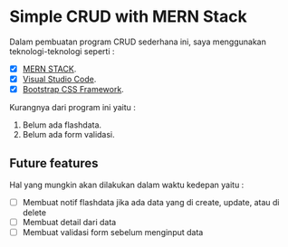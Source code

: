 # Simple CRUD with MERN Stack
Dalam pembuatan program CRUD sederhana ini, saya menggunakan teknologi-teknologi seperti :
- [x] [MERN STACK](https://dev.to/koolkishan/a-roadmap-to-learn-mern-stack-for-beginners-2l9k).
- [x] [Visual Studio Code](https://code.visualstudio.com/).
- [x] [Bootstrap CSS Framework](https://getbootstrap.com/).

Kurangnya dari program ini yaitu :
1. Belum ada flashdata.
2. Belum ada form validasi.

## Future features
Hal yang mungkin akan dilakukan dalam waktu kedepan yaitu :
- [ ] Membuat notif flashdata jika ada data yang di create, update, atau di delete
- [ ] Membuat detail dari data
- [ ] Membuat validasi form sebelum menginput data